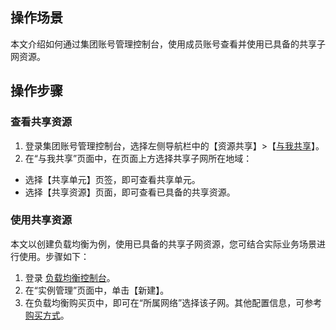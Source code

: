 ## 操作场景
本文介绍如何通过集团账号管理控制台，使用成员账号查看并使用已具备的共享子网资源。

## 操作步骤

### 查看共享资源
1. 登录集团账号管理控制台，选择左侧导航栏中的【资源共享】>【[与我共享](https://console.cloud.tencent.com/organization/share-with)】。
2. 在“与我共享”页面中，在页面上方选择共享子网所在地域：
 - 选择【共享单元】页签，即可查看共享单元。
 - 选择【共享资源】页面，即可查看已具备的共享资源。

### 使用共享资源
本文以创建负载均衡为例，使用已具备的共享子网资源，您可结合实际业务场景进行使用。步骤如下：
1. 登录 [负载均衡控制台](https://console.cloud.tencent.com/clb/instance)。
2. 在“实例管理”页面中，单击【新建】。
3. 在负载均衡购买页中，即可在“所属网络”选择该子网。其他配置信息，可参考 [购买方式](https://cloud.tencent.com/document/product/214/8849)。


